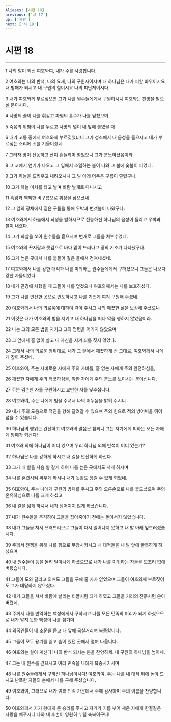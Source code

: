 ```yaml
---
Aliases: [시편 18]
previous: ['시 17']
up: ['시편']
next: ['시 19']
---
```

# 시편 18

***


1 나의 힘이 되신 여호와여, 내가 주를 사랑합니다. 

2 여호와는 나의 반석, 나의 요새, 나의 구원자이시며 내 하나님은 내가 피할 바위이시요 내 방패가 되시고 내 구원의 힘이시요 나의 피난처이시다. 

3 내가 여호와께 부르짖으면 그가 나를 원수들에게서 구원하시니 여호와는 찬양을 받으실 분이시다. 

4 사망의 줄이 나를 휘감고 파멸의 홍수가 나를 덮쳤으며 

5 죽음의 위험이 나를 두르고 사망의 덫이 내 앞에 놓였을 때 

6 내가 고통 중에서 여호와께 부르짖었더니 그가 성소에서 내 음성을 들으시고 내가 부르짖는 소리에 귀를 기울이셨네. 

7 그러자 땅이 진동하고 산이 흔들리며 떨었으니 그가 분노하셨음이라. 

8 그 코에서 연기가 나오고 그 입에서 소멸하는 불이 나와 그 불에 숯불이 피었네. 

9 그가 하늘을 드리우고 내려오시니 그 발 아래 어두운 구름이 깔렸구나. 

10 그가 하늘 마차를 타고 날며 바람 날개로 다니시고 

11 흑암과 빽빽한 비구름으로 휘장을 삼으셨네. 

12 그 앞의 광채에서 짙은 구름을 통해 우박과 번갯불이 나왔구나. 

13 여호와께서 하늘에서 뇌성을 발하시므로 전능하신 하나님의 음성이 들리고 우박과 불이 내렸다. 

14 그가 화살을 쏘아 원수들을 흩으시며 번개로 그들을 쳐부수었네. 

15 여호와의 꾸지람과 콧김으로 바다 밑이 드러나고 땅의 기초가 나타났구나. 

16 그가 높은 곳에서 나를 붙들어 깊은 물에서 건져내셨네. 

17 여호와께서 나를 강한 대적과 나를 미워하는 원수들에게서 구하셨으니 그들은 나보다 강한 자들이었다. 

18 내가 곤경에 처했을 때 그들이 나를 덮쳤으나 여호와께서는 나를 보호하셨다. 

19 그가 나를 안전한 곳으로 인도하시고 나를 기쁘게 여겨 구원해 주셨네. 

20 여호와께서 나의 의로움에 대하여 갚아 주시고 나의 깨끗한 삶을 보상해 주셨으니 

21 이것은 내가 여호와의 법을 지키고 내 하나님을 떠나 악을 행하지 않았음이라. 

22 나는 그의 모든 법을 지키고 그의 명령을 어기지 않았으며 

23 그 앞에서 흠 없이 살고 내 자신을 지켜 죄를 짓지 않았다. 

24 그래서 나의 의로운 행위대로, 내가 그 앞에서 깨끗하게 산 그대로, 여호와께서 나에게 갚아 주셨네. 

25 여호와여, 주는 자비로운 자에게 주의 자비를, 흠 없는 자에게 주의 완전하심을, 

26 깨끗한 자에게 주의 깨끗하심을, 악한 자에게 주의 분노를 보이시는 분이십니다. 

27 주는 겸손한 자를 구원하시고 교만한 자를 낮추십니다. 

28 여호와여, 주는 나에게 빛을 주셔서 나의 어두움을 밝혀 주시니 

29 내가 주의 도움으로 적진을 향해 달려갈 수 있으며 주의 힘으로 적의 방어벽을 뛰어넘을 수 있습니다. 

30 하나님의 행위는 완전하고 여호와의 말씀은 참되니 그는 자기에게 피하는 모든 자에게 방패가 되신다! 

31 여호와 외에 하나님이 어디 있으며 우리 하나님 외에 반석이 어디 있는가? 

32 하나님은 나를 강하게 하시고 내 길을 안전하게 하신다. 

33 그가 내 발을 사슴 발 같게 하여 나를 높은 곳에서도 서게 하시며 

34 나를 훈련시켜 싸우게 하시니 내가 놋활도 당길 수 있게 되었네. 

35 여호와여, 주는 나에게 구원의 방패를 주시고 주의 오른손으로 나를 붙드셨으며 주의 온유하심으로 나를 크게 하셨고 

36 내 길을 넓게 하셔서 내가 넘어지지 않게 하셨습니다. 

37 내가 원수들을 추격하여 그들을 잡아죽이기 전에는 돌아서지 않았습니다. 

38 내가 그들을 쳐서 쓰러뜨리므로 그들이 다시 일어나지 못하고 내 발 아래 엎드러졌습니다. 

39 주께서 전쟁을 위해 나를 힘으로 무장시키시고 내 대적들을 내 발 앞에 굴복하게 하셨으며 

40 내 원수들이 등을 돌려 달아나게 하셨으므로 내가 나를 미워하는 자들을 모조리 없애 버렸습니다. 

41 그들이 도와 달라고 외쳐도 그들을 구해 줄 자가 없었으며 그들이 여호와께 부르짖어도 그가 대답하지 않으셨다. 

42 내가 그들을 쳐서 바람에 날리는 티끌처럼 되게 하였고 그들을 거리의 진흙처럼 쏟아 버렸네. 

43 주께서 나를 반역하는 백성에게서 구하시고 나를 모든 민족의 머리가 되게 하셨으므로 내가 알지 못한 백성이 나를 섬기며 

44 외국인들이 내 소문을 듣고 내 앞에 굽실거리며 복종합니다. 

45 그들이 모두 용기를 잃고 숨어 있던 곳에서 떨며 나옵니다. 

46 여호와는 살아 계신다! 나의 반석 되시는 분을 찬양하세. 내 구원의 하나님을 높이세. 

47 그는 내 원수를 갚으시고 여러 민족을 나에게 복종시키시며 

48 나를 원수들에게서 구하신 하나님이시다! 여호와여, 주는 나를 내 대적 위에 높이 드시고 난폭한 자들의 손에서 나를 구해 주셨습니다. 

49 여호와여, 그러므로 내가 여러 민족 가운데서 주께 감사하며 주의 이름을 찬양합니다. 

50 여호와께서 자기 왕에게 큰 승리를 주시고 자기가 기름 부어 세운 자에게 한결같은 사랑을 베푸시니 나와 내 후손이 영원히 누릴 축복이구나!
